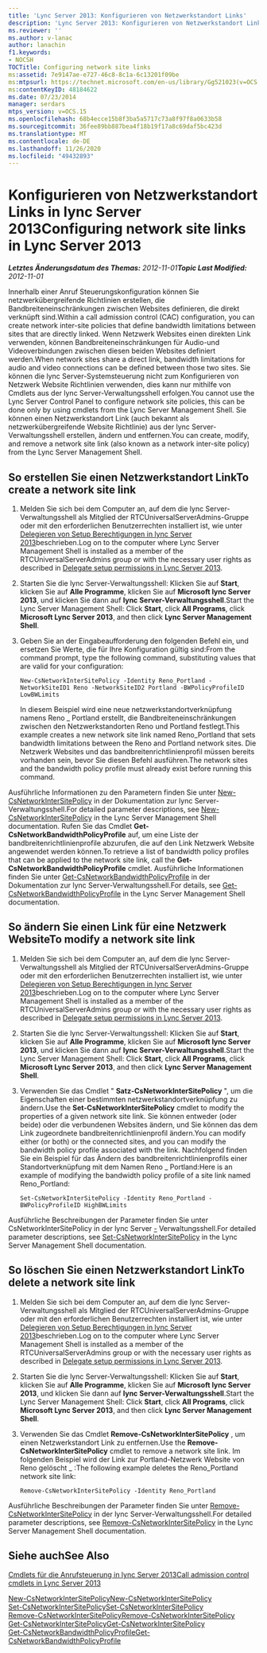 ```yaml
---
title: 'Lync Server 2013: Konfigurieren von Netzwerkstandort Links'
description: 'Lync Server 2013: Konfigurieren von Netzwerkstandort Links.'
ms.reviewer: ''
ms.author: v-lanac
author: lanachin
f1.keywords:
- NOCSH
TOCTitle: Configuring network site links
ms:assetid: 7e9147ae-e727-46c8-8c1a-6c13201f09be
ms:mtpsurl: https://technet.microsoft.com/en-us/library/Gg521023(v=OCS.15)
ms:contentKeyID: 48184622
ms.date: 07/23/2014
manager: serdars
mtps_version: v=OCS.15
ms.openlocfilehash: 68b4ecce15b8f3ba5a5717c73a8f97f8a0633b58
ms.sourcegitcommit: 36fee89bb887bea4f18b19f17a8c69daf5bc423d
ms.translationtype: MT
ms.contentlocale: de-DE
ms.lasthandoff: 11/26/2020
ms.locfileid: "49432893"
---
```

# <a name="configuring-network-site-links-in-lync-server-2013"></a><span data-ttu-id="19629-103">Konfigurieren von Netzwerkstandort Links in lync Server 2013</span><span class="sxs-lookup"><span data-stu-id="19629-103">Configuring network site links in Lync Server 2013</span></span>

<div data-xmlns="http://www.w3.org/1999/xhtml">

<div class="topic" data-xmlns="http://www.w3.org/1999/xhtml" data-msxsl="urn:schemas-microsoft-com:xslt" data-cs="https://msdn.microsoft.com/">

<div data-asp="https://msdn2.microsoft.com/asp">



</div>

<div id="mainSection">

<div id="mainBody"><span data-ttu-id="19629-104">

<span> </span></span><span class="sxs-lookup"><span data-stu-id="19629-104">

<span> </span></span></span>

<span data-ttu-id="19629-105">_**Letztes Änderungsdatum des Themas:** 2012-11-01_</span><span class="sxs-lookup"><span data-stu-id="19629-105">_**Topic Last Modified:** 2012-11-01_</span></span>

<span data-ttu-id="19629-106">Innerhalb einer Anruf Steuerungskonfiguration können Sie netzwerkübergreifende Richtlinien erstellen, die Bandbreiteneinschränkungen zwischen Websites definieren, die direkt verknüpft sind.</span><span class="sxs-lookup"><span data-stu-id="19629-106">Within a call admission control (CAC) configuration, you can create network inter-site policies that define bandwidth limitations between sites that are directly linked.</span></span> <span data-ttu-id="19629-107">Wenn Netzwerk Websites einen direkten Link verwenden, können Bandbreiteneinschränkungen für Audio-und Videoverbindungen zwischen diesen beiden Websites definiert werden.</span><span class="sxs-lookup"><span data-stu-id="19629-107">When network sites share a direct link, bandwidth limitations for audio and video connections can be defined between those two sites.</span></span> <span data-ttu-id="19629-108">Sie können die lync Server-Systemsteuerung nicht zum Konfigurieren von Netzwerk Website Richtlinien verwenden, dies kann nur mithilfe von Cmdlets aus der lync Server-Verwaltungsshell erfolgen.</span><span class="sxs-lookup"><span data-stu-id="19629-108">You cannot use the Lync Server Control Panel to configure network site policies, this can be done only by using cmdlets from the Lync Server Management Shell.</span></span> <span data-ttu-id="19629-109">Sie können einen Netzwerkstandort Link (auch bekannt als netzwerkübergreifende Website Richtlinie) aus der lync Server-Verwaltungsshell erstellen, ändern und entfernen.</span><span class="sxs-lookup"><span data-stu-id="19629-109">You can create, modify, and remove a network site link (also known as a network inter-site policy) from the Lync Server Management Shell.</span></span>

<div>

## <a name="to-create-a-network-site-link"></a><span data-ttu-id="19629-110">So erstellen Sie einen Netzwerkstandort Link</span><span class="sxs-lookup"><span data-stu-id="19629-110">To create a network site link</span></span>

1.  <span data-ttu-id="19629-111">Melden Sie sich bei dem Computer an, auf dem die lync Server-Verwaltungsshell als Mitglied der RTCUniversalServerAdmins-Gruppe oder mit den erforderlichen Benutzerrechten installiert ist, wie unter [Delegieren von Setup Berechtigungen in lync Server 2013](lync-server-2013-delegate-setup-permissions.md)beschrieben.</span><span class="sxs-lookup"><span data-stu-id="19629-111">Log on to the computer where Lync Server Management Shell is installed as a member of the RTCUniversalServerAdmins group or with the necessary user rights as described in [Delegate setup permissions in Lync Server 2013](lync-server-2013-delegate-setup-permissions.md).</span></span>

2.  <span data-ttu-id="19629-112">Starten Sie die lync Server-Verwaltungsshell: Klicken Sie auf **Start**, klicken Sie auf **Alle Programme**, klicken Sie auf **Microsoft lync Server 2013**, und klicken Sie dann auf **lync Server-Verwaltungsshell**.</span><span class="sxs-lookup"><span data-stu-id="19629-112">Start the Lync Server Management Shell: Click **Start**, click **All Programs**, click **Microsoft Lync Server 2013**, and then click **Lync Server Management Shell**.</span></span>

3.  <span data-ttu-id="19629-113">Geben Sie an der Eingabeaufforderung den folgenden Befehl ein, und ersetzen Sie Werte, die für Ihre Konfiguration gültig sind:</span><span class="sxs-lookup"><span data-stu-id="19629-113">From the command prompt, type the following command, substituting values that are valid for your configuration:</span></span>
    
        New-CsNetworkInterSitePolicy -Identity Reno_Portland -NetworkSiteID1 Reno -NetworkSiteID2 Portland -BWPolicyProfileID LowBWLimits
    
    <span data-ttu-id="19629-114">In diesem Beispiel wird eine neue netzwerkstandortverknüpfung namens Reno \_ Portland erstellt, die Bandbreiteneinschränkungen zwischen den Netzwerkstandorten Reno und Portland festlegt.</span><span class="sxs-lookup"><span data-stu-id="19629-114">This example creates a new network site link named Reno\_Portland that sets bandwidth limitations between the Reno and Portland network sites.</span></span> <span data-ttu-id="19629-115">Die Netzwerk Websites und das bandbreitenrichtlinienprofil müssen bereits vorhanden sein, bevor Sie diesen Befehl ausführen.</span><span class="sxs-lookup"><span data-stu-id="19629-115">The network sites and the bandwidth policy profile must already exist before running this command.</span></span>

<span data-ttu-id="19629-116">Ausführliche Informationen zu den Parametern finden Sie unter [New-CsNetworkInterSitePolicy](https://docs.microsoft.com/powershell/module/skype/New-CsNetworkInterSitePolicy) in der Dokumentation zur lync Server-Verwaltungsshell.</span><span class="sxs-lookup"><span data-stu-id="19629-116">For detailed parameter descriptions, see [New-CsNetworkInterSitePolicy](https://docs.microsoft.com/powershell/module/skype/New-CsNetworkInterSitePolicy) in the Lync Server Management Shell documentation.</span></span> <span data-ttu-id="19629-117">Rufen Sie das Cmdlet **Get-CsNetworkBandwidthPolicyProfile** auf, um eine Liste der bandbreitenrichtlinienprofile abzurufen, die auf den Link Netzwerk Website angewendet werden können.</span><span class="sxs-lookup"><span data-stu-id="19629-117">To retrieve a list of bandwidth policy profiles that can be applied to the network site link, call the **Get-CsNetworkBandwidthPolicyProfile** cmdlet.</span></span> <span data-ttu-id="19629-118">Ausführliche Informationen finden Sie unter [Get-CsNetworkBandwidthPolicyProfile](https://docs.microsoft.com/powershell/module/skype/Get-CsNetworkBandwidthPolicyProfile) in der Dokumentation zur lync Server-Verwaltungsshell.</span><span class="sxs-lookup"><span data-stu-id="19629-118">For details, see [Get-CsNetworkBandwidthPolicyProfile](https://docs.microsoft.com/powershell/module/skype/Get-CsNetworkBandwidthPolicyProfile) in the Lync Server Management Shell documentation.</span></span>

</div>

<div>

## <a name="to-modify-a-network-site-link"></a><span data-ttu-id="19629-119">So ändern Sie einen Link für eine Netzwerk Website</span><span class="sxs-lookup"><span data-stu-id="19629-119">To modify a network site link</span></span>

1.  <span data-ttu-id="19629-120">Melden Sie sich bei dem Computer an, auf dem die lync Server-Verwaltungsshell als Mitglied der RTCUniversalServerAdmins-Gruppe oder mit den erforderlichen Benutzerrechten installiert ist, wie unter [Delegieren von Setup Berechtigungen in lync Server 2013](lync-server-2013-delegate-setup-permissions.md)beschrieben.</span><span class="sxs-lookup"><span data-stu-id="19629-120">Log on to the computer where Lync Server Management Shell is installed as a member of the RTCUniversalServerAdmins group or with the necessary user rights as described in [Delegate setup permissions in Lync Server 2013](lync-server-2013-delegate-setup-permissions.md).</span></span>

2.  <span data-ttu-id="19629-121">Starten Sie die lync Server-Verwaltungsshell: Klicken Sie auf **Start**, klicken Sie auf **Alle Programme**, klicken Sie auf **Microsoft lync Server 2013**, und klicken Sie dann auf **lync Server-Verwaltungsshell**.</span><span class="sxs-lookup"><span data-stu-id="19629-121">Start the Lync Server Management Shell: Click **Start**, click **All Programs**, click **Microsoft Lync Server 2013**, and then click **Lync Server Management Shell**.</span></span>

3.  <span data-ttu-id="19629-122">Verwenden Sie das Cmdlet " **Satz-CsNetworkInterSitePolicy** ", um die Eigenschaften einer bestimmten netzwerkstandortverknüpfung zu ändern.</span><span class="sxs-lookup"><span data-stu-id="19629-122">Use the **Set-CsNetworkInterSitePolicy** cmdlet to modify the properties of a given network site link.</span></span> <span data-ttu-id="19629-123">Sie können entweder (oder beide) oder die verbundenen Websites ändern, und Sie können das dem Link zugeordnete bandbreitenrichtlinienprofil ändern.</span><span class="sxs-lookup"><span data-stu-id="19629-123">You can modify either (or both) or the connected sites, and you can modify the bandwidth policy profile associated with the link.</span></span> <span data-ttu-id="19629-124">Nachfolgend finden Sie ein Beispiel für das Ändern des bandbreitenrichtlinienprofils einer Standortverknüpfung mit dem Namen Reno \_ Portland:</span><span class="sxs-lookup"><span data-stu-id="19629-124">Here is an example of modifying the bandwidth policy profile of a site link named Reno\_Portland:</span></span>
    
        Set-CsNetworkInterSitePolicy -Identity Reno_Portland -BWPolicyProfileID HighBWLimits

<span data-ttu-id="19629-125">Ausführliche Beschreibungen der Parameter finden Sie unter CsNetworkInterSitePolicy in der lync Server [-](https://docs.microsoft.com/powershell/module/skype/Set-CsNetworkInterSitePolicy) Verwaltungsshell.</span><span class="sxs-lookup"><span data-stu-id="19629-125">For detailed parameter descriptions, see [Set-CsNetworkInterSitePolicy](https://docs.microsoft.com/powershell/module/skype/Set-CsNetworkInterSitePolicy) in the Lync Server Management Shell documentation.</span></span>

</div>

<div>

## <a name="to-delete-a-network-site-link"></a><span data-ttu-id="19629-126">So löschen Sie einen Netzwerkstandort Link</span><span class="sxs-lookup"><span data-stu-id="19629-126">To delete a network site link</span></span>

1.  <span data-ttu-id="19629-127">Melden Sie sich bei dem Computer an, auf dem die lync Server-Verwaltungsshell als Mitglied der RTCUniversalServerAdmins-Gruppe oder mit den erforderlichen Benutzerrechten installiert ist, wie unter [Delegieren von Setup Berechtigungen in lync Server 2013](lync-server-2013-delegate-setup-permissions.md)beschrieben.</span><span class="sxs-lookup"><span data-stu-id="19629-127">Log on to the computer where Lync Server Management Shell is installed as a member of the RTCUniversalServerAdmins group or with the necessary user rights as described in [Delegate setup permissions in Lync Server 2013](lync-server-2013-delegate-setup-permissions.md).</span></span>

2.  <span data-ttu-id="19629-128">Starten Sie die lync Server-Verwaltungsshell: Klicken Sie auf **Start**, klicken Sie auf **Alle Programme**, klicken Sie auf **Microsoft lync Server 2013**, und klicken Sie dann auf **lync Server-Verwaltungsshell**.</span><span class="sxs-lookup"><span data-stu-id="19629-128">Start the Lync Server Management Shell: Click **Start**, click **All Programs**, click **Microsoft Lync Server 2013**, and then click **Lync Server Management Shell**.</span></span>

3.  <span data-ttu-id="19629-129">Verwenden Sie das Cmdlet **Remove-CsNetworkInterSitePolicy** , um einen Netzwerkstandort Link zu entfernen.</span><span class="sxs-lookup"><span data-stu-id="19629-129">Use the **Remove-CsNetworkInterSitePolicy** cmdlet to remove a network site link.</span></span> <span data-ttu-id="19629-130">Im folgenden Beispiel wird der Link zur Portland-Netzwerk Website von Reno gelöscht \_ :</span><span class="sxs-lookup"><span data-stu-id="19629-130">The following example deletes the Reno\_Portland network site link:</span></span>
    
        Remove-CsNetworkInterSitePolicy -Identity Reno_Portland

<span data-ttu-id="19629-131">Ausführliche Beschreibungen der Parameter finden Sie unter [Remove-CsNetworkInterSitePolicy](https://docs.microsoft.com/powershell/module/skype/Remove-CsNetworkInterSitePolicy) in der lync Server-Verwaltungsshell.</span><span class="sxs-lookup"><span data-stu-id="19629-131">For detailed parameter descriptions, see [Remove-CsNetworkInterSitePolicy](https://docs.microsoft.com/powershell/module/skype/Remove-CsNetworkInterSitePolicy) in the Lync Server Management Shell documentation.</span></span>

</div>

<div>

## <a name="see-also"></a><span data-ttu-id="19629-132">Siehe auch</span><span class="sxs-lookup"><span data-stu-id="19629-132">See Also</span></span>


[<span data-ttu-id="19629-133">Cmdlets für die Anrufsteuerung in lync Server 2013</span><span class="sxs-lookup"><span data-stu-id="19629-133">Call admission control cmdlets in Lync Server 2013</span></span>](https://docs.microsoft.com/powershell/module/skype/)  


[<span data-ttu-id="19629-134">New-CsNetworkInterSitePolicy</span><span class="sxs-lookup"><span data-stu-id="19629-134">New-CsNetworkInterSitePolicy</span></span>](https://docs.microsoft.com/powershell/module/skype/New-CsNetworkInterSitePolicy)  
[<span data-ttu-id="19629-135">Set-CsNetworkInterSitePolicy</span><span class="sxs-lookup"><span data-stu-id="19629-135">Set-CsNetworkInterSitePolicy</span></span>](https://docs.microsoft.com/powershell/module/skype/Set-CsNetworkInterSitePolicy)  
[<span data-ttu-id="19629-136">Remove-CsNetworkInterSitePolicy</span><span class="sxs-lookup"><span data-stu-id="19629-136">Remove-CsNetworkInterSitePolicy</span></span>](https://docs.microsoft.com/powershell/module/skype/Remove-CsNetworkInterSitePolicy)  
[<span data-ttu-id="19629-137">Get-CsNetworkInterSitePolicy</span><span class="sxs-lookup"><span data-stu-id="19629-137">Get-CsNetworkInterSitePolicy</span></span>](https://docs.microsoft.com/powershell/module/skype/Get-CsNetworkInterSitePolicy)  
[<span data-ttu-id="19629-138">Get-CsNetworkBandwidthPolicyProfile</span><span class="sxs-lookup"><span data-stu-id="19629-138">Get-CsNetworkBandwidthPolicyProfile</span></span>](https://docs.microsoft.com/powershell/module/skype/Get-CsNetworkBandwidthPolicyProfile)  
  

<span data-ttu-id="19629-139"></div>

</div>

<span> </span>

</div>

</div>

</span><span class="sxs-lookup"><span data-stu-id="19629-139"></div>

</div>

<span> </span>

</div>

</div>

</span></span></div>

